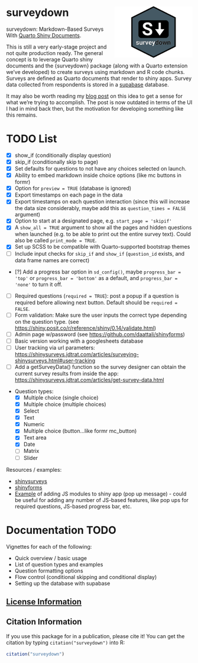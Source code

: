 
<!-- README.md is generated from README.Rmd. Please edit that file -->

# surveydown <a href='https://jhelvy.github.io/surveydown/'><img src='man/figures/logo.png' align="right" style="height:139px;"/></a>

surveydown: Markdown-Based Surveys With [Quarto Shiny
Documents](https://quarto.org/docs/dashboards/interactivity/shiny-r.html).

This is still a very early-stage project and not quite production ready.
The general concept is to leverage Quarto shiny documents and the
{surveydown} package (along with a Quarto extension we’ve developed) to
create surveys using markdown and R code chunks. Surveys are defined as
Quarto documents that render to shiny apps. Survey data collected from
respondents is stored in a [supabase](https://supabase.com/) database.

It may also be worth reading my [blog
post](https://www.jhelvy.com/blog/2023-04-06-markdown-surveys/) on this
idea to get a sense for what we’re trying to accomplish. The post is now
outdated in terms of the UI I had in mind back then, but the motivation
for developing something like this remains.

# TODO List

- [x] show_if (conditionally display question)
- [x] skip_if (conditionally skip to page)
- [x] Set defaults for questions to not have any choices selected on
  launch.
- [x] Ability to embed markdown inside choice options (like mc buttons
  in formr)
- [x] Option for `preview = TRUE` (database is ignored)
- [x] Export timestamps on each page in the data
- [x] Export timestamps on each question interaction (since this will
  increase the data size considerably, maybe add this as
  `question_times = FALSE` argument)
- [x] Option to start at a designated page, e.g. `start_page = 'skipif'`
- [x] A `show_all = TRUE` argument to show all the pages and hidden
  questions when launched (e.g. to be able to print out the entire
  survey text). Could also be called `print_mode = TRUE`.
- [x] Set up SCSS to be compatible with Quarto-supported bootstrap
  themes
- [ ] Include input checks for `skip_if` and `show_if` (`question_id`
  exists, and data frame names are correct)
- \[?\] Add a progress bar option in `sd_config()`, maybe
  `progress_bar = 'top'` or `progress_bar = 'bottom'` as a default, and
  `progress_bar = 'none'` to turn it off.
- [ ] Required questions (`required = TRUE`): post a popup if a question
  is required before allowing next button. Default should be
  `required = FALSE`.
- [ ] Form validation: Make sure the user inputs the correct type
  depending on the question type. (see
  <https://shiny.posit.co/r/reference/shiny/0.14/validate.html>)
- [ ] Admin page w/password (see
  <https://github.com/daattali/shinyforms>)
- [ ] Basic version working with a googlesheets database
- [ ] User tracking via url parameters:
  <https://shinysurveys.jdtrat.com/articles/surveying-shinysurveys.html#user-tracking>
- [ ] Add a getSurveyData() function so the survey designer can obtain
  the current survey results from inside the app:
  <https://shinysurveys.jdtrat.com/articles/get-survey-data.html>
- Question types:
  - [x] Multiple choice (single choice)
  - [x] Multiple choice (multiple choices)
  - [x] Select
  - [x] Text
  - [x] Numeric
  - [x] Multiple choice (button…like formr mc_button)
  - [x] Text area
  - [x] Date
  - [ ] Matrix
  - [ ] Slider

Resources / examples:

- [shinysurveys](https://github.com/jdtrat/shinysurveys)
- [shinyforms](https://github.com/daattali/shinyforms)
- [Example](https://rtask.thinkr.fr/pimping-your-shiny-app-with-a-javascript-library-an-example-using-sweetalert2/)
  of adding JS modules to shiny app (pop up message) - could be useful
  for adding any number of JS-based features, like pop ups for required
  questions, JS-based progress bar, etc.

# Documentation TODO

Vignettes for each of the following:

- Quick overview / basic usage
- List of question types and examples
- Question formatting options
- Flow control (conditional skipping and conditional display)
- Setting up the database with supabase

## [License Information](https://github.com/jhelvy/surveydown/blob/master/LICENSE.md)

## Citation Information

If you use this package for in a publication, please cite it! You can
get the citation by typing `citation("surveydown")` into R:

``` r
citation("surveydown")
```
